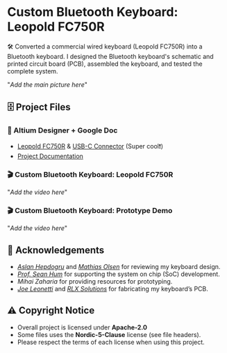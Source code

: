# Custom Bluetooth Keyboard: Leopold FC750R

🛠️ Converted a commercial wired keyboard (Leopold FC750R) into a Bluetooth keyboard. I designed the Bluetooth keyboard's schematic and printed circuit board (PCB), assembled the keyboard, and tested the complete system. 

"*Add the main picture here*"

## 🗄️ Project Files

### 📑 Altium Designer + Google Doc
- <a href="https://personal-viewer.365.altium.com/client/index.html?feature=embed&source=85A6DA05-4A21-4D8C-ACF3-C134DFF70774&activeView=3D">Leopold FC750R</a> & <a href="https://personal-viewer.365.altium.com/client/index.html?feature=embed&source=235BD5DE-8155-44AA-9E0C-20B4551AB35A&activeView=3D">USB-C Connector</a> (Super cool❗️)
- <a href="https://docs.google.com/document/d/1T1kuHEfLhl1W9Vp5NQ1bjV8UXPvdlBXKJn0wyxQ07zg/edit?usp=sharing">Project Documentation</a>


### 🎬 Custom Bluetooth Keyboard: Leopold FC750R 

"*Add the video here*"

### 🎬 Custom Bluetooth Keyboard: Prototype Demo

"*Add the video here*"

## 💐 Acknowledgements

- <a href="https://www.linkedin.com/in/aslan-hepdogru-p-eng-7158011b/">*Aslan Hepdogru*</a> and <a href="https://www.linkedin.com/in/mathols/">*Mathias Olsen*</a> for reviewing my keyboard design. 
- <a href="https://www.linkedin.com/in/seanvhum/">*Prof. Sean Hum*</a> for supporting the system on chip (SoC) development.
- *Mihai Zaharia* for providing resources for prototyping. 
- <a href="https://www.linkedin.com/in/joe-leonetti-b348508/">*Joe Leonetti*</a> and <a href="https://www.linkedin.com/company/rlx-solutions-inc./">*RLX Solutions*</a> for fabricating my keyboard’s PCB. 

## ⚠️ Copyright Notice

- Overall project is licensed under **Apache-2.0**
- Some files uses the **Nordic-5-Clause** license (see file headers).
- Please respect the terms of each license when using this project.
